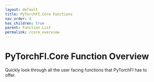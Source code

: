 ```yaml
---
layout: default
title: PyTorchFI.Core Functions
nav_order: 4
has_children: true
parent: Function List
permalink: /core_overview
---
```


# PyTorchFI.Core Function Overview

Quickly look through all the user facing functions that PyTorchFI has to offer.

